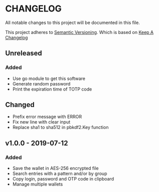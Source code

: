 # CHANGELOG

All notable changes to this project will be documented in this file.

This project adheres to [Semantic Versioning](http://semver.org/).
Which is based on [Keep A Changelog](http://keepachangelog.com/)

## Unreleased

### Added

- Use go module to get this software
- Generate random password
- Print the expiration time of TOTP code

## Changed

- Prefix error message with ERROR 
- Fix new line with clear input
- Replace sha1 to sha512 in pbkdf2.Key function

## v1.0.0 - 2019-07-12

### Added

- Save the wallet in AES-256 encrypted file
- Search entries with a pattern and/or by group
- Copy login, password and OTP code in clipboard
- Manage multiple wallets
